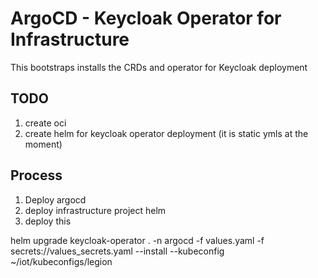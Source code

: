 # ArgoCD - Keycloak Operator for Infrastructure

This bootstraps installs the CRDs and operator for Keycloak deployment

## TODO

1. create oci
2. create helm for keycloak operator deployment (it is static ymls at the moment)

## Process

1. Deploy argocd
2. deploy infrastructure project helm
2. deploy this

helm upgrade keycloak-operator . -n argocd -f values.yaml -f secrets://values_secrets.yaml --install --kubeconfig ~/iot/kubeconfigs/legion